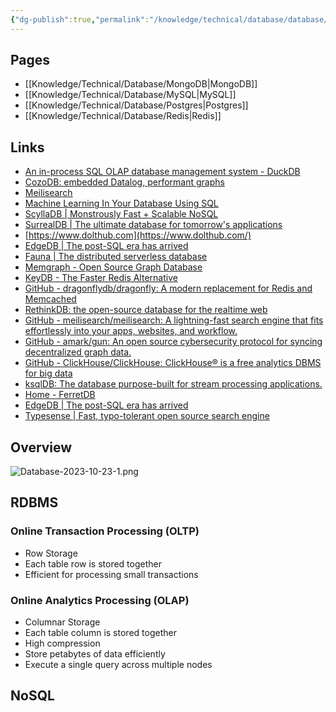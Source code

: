 ```yaml
---
{"dg-publish":true,"permalink":"/knowledge/technical/database/database/","noteIcon":""}
---
```


## Pages

- [[Knowledge/Technical/Database/MongoDB\|MongoDB]]
- [[Knowledge/Technical/Database/MySQL\|MySQL]]
- [[Knowledge/Technical/Database/Postgres\|Postgres]]
- [[Knowledge/Technical/Database/Redis\|Redis]]


## Links
- [An in-process SQL OLAP database management system - DuckDB](https://duckdb.org/)
- [CozoDB: embedded Datalog, performant graphs](https://www.cozodb.org/)
- [Meilisearch](https://www.meilisearch.com/)
- [Machine Learning In Your Database Using SQL](https://mindsdb.com/)
- [ScyllaDB | Monstrously Fast + Scalable NoSQL](https://www.scylladb.com/)
- [SurrealDB | The ultimate database for tomorrow's applications](https://surrealdb.com/)
- [https://www.dolthub.com](https://www.dolthub.com/)
- [EdgeDB | The post-SQL era has arrived](https://www.edgedb.com/)
- [Fauna | The distributed serverless database](https://fauna.com/)
- [Memgraph - Open Source Graph Database](https://memgraph.com/)
- [KeyDB - The Faster Redis Alternative](https://docs.keydb.dev/)
- [GitHub - dragonflydb/dragonfly: A modern replacement for Redis and Memcached](https://github.com/dragonflydb/dragonfly)
- [RethinkDB: the open-source database for the realtime web](https://rethinkdb.com/)
- [GitHub - meilisearch/meilisearch: A lightning-fast search engine that fits effortlessly into your apps, websites, and workflow.](https://github.com/meilisearch/meilisearch)
- [GitHub - amark/gun: An open source cybersecurity protocol for syncing decentralized graph data.](https://github.com/amark/gun)
- [GitHub - ClickHouse/ClickHouse: ClickHouse® is a free analytics DBMS for big data](https://github.com/ClickHouse/ClickHouse)
- [ksqlDB: The database purpose-built for stream processing applications.](https://ksqldb.io/)
- [Home - FerretDB](https://www.ferretdb.io/)
- [EdgeDB | The post-SQL era has arrived](https://www.edgedb.com/)
- [Typesense | Fast, typo-tolerant open source search engine](https://typesense.org/)
## Overview
![Database-2023-10-23-1.png](/img/user/Attachments/Database-2023-10-23-1.png)
## RDBMS
### Online Transaction Processing (OLTP)
- Row Storage
- Each table row is stored together
- Efficient for processing small transactions
### Online Analytics Processing (OLAP)
- Columnar Storage
- Each table column is stored together
- High compression
- Store petabytes of data efficiently
- Execute a single query across multiple nodes
## NoSQL

